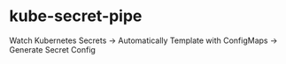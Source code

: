 # kube-secret-pipe
Watch Kubernetes Secrets -> Automatically Template with ConfigMaps -> Generate Secret Config
